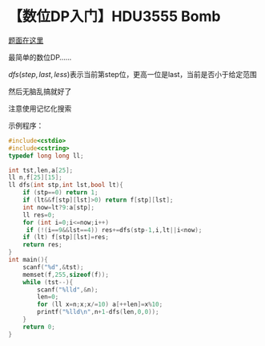 # 【数位DP入门】HDU3555 Bomb

[题面在这里](http://acm.split.hdu.edu.cn/showproblem.php?pid=3555)



最简单的数位DP……

$dfs(step,last,less)$表示当前第step位，更高一位是last，当前是否小于给定范围

然后无脑乱搞就好了

注意使用记忆化搜索



示例程序：

```C++
#include<cstdio>
#include<cstring>
typedef long long ll;

int tst,len,a[25];
ll n,f[25][15];
ll dfs(int stp,int lst,bool lt){
	if (stp==0) return 1;
	if (lt&&f[stp][lst]>0) return f[stp][lst];
	int now=lt?9:a[stp];
	ll res=0;
	for (int i=0;i<=now;i++)
	 if (!(i==9&&lst==4)) res+=dfs(stp-1,i,lt||i<now);
	if (lt) f[stp][lst]=res;
	return res;
}
int main(){
	scanf("%d",&tst);
	memset(f,255,sizeof(f));
	while (tst--){
		scanf("%lld",&n);
		len=0;
		for (ll x=n;x;x/=10) a[++len]=x%10;
		printf("%lld\n",n+1-dfs(len,0,0));
	}
	return 0;
}
```

